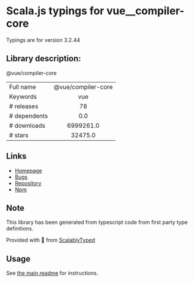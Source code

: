 
# Scala.js typings for vue__compiler-core

Typings are for version 3.2.44

## Library description:
@vue/compiler-core

|                    |                 |
| ------------------ | :-------------: |
| Full name          | @vue/compiler-core |
| Keywords           | vue |
| # releases         | 78 |
| # dependents       | 0.0 |
| # downloads        | 6999261.0 |
| # stars            | 32475.0 |

## Links
- [Homepage](https://github.com/vuejs/core/tree/main/packages/compiler-core#readme)
- [Bugs](https://github.com/vuejs/core/issues)
- [Repository](https://github.com/vuejs/core)
- [Npm](https://www.npmjs.com/package/%40vue%2Fcompiler-core)
    


## Note
This library has been generated from typescript code from first party type definitions.

Provided with :purple_heart: from [ScalablyTyped](https://github.com/oyvindberg/ScalablyTyped)

## Usage
See [the main readme](../../readme.md) for instructions.


